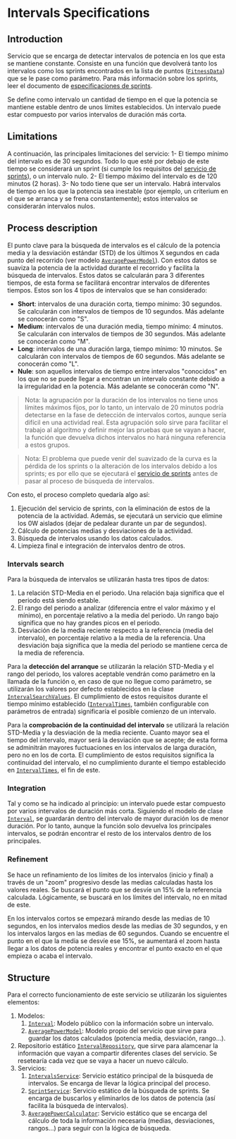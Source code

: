 # Intervals Specifications
## Introduction
Servicio que se encarga de detectar intervalos de potencia en los que esta se mantiene constante. 
Consiste en una función que devolverá tanto los intervalos como los sprints encontrados en la lista de puntos ([`FitnessData`](../../SessionReader/SessionReader.Core/Models/FitnessData.cs)) que se le pase como parámetro. Para más información sobre los sprints, leer el documento de [especificaciones de sprints](SprintSpecifications.md).

Se define como intervalo un cantidad de tiempo en el que la potencia se mantiene estable dentro de unos límites establecidos. Un intervalo puede estar compuesto por varios intervalos de duración más corta.

## Limitations
A continuación, las principales limitaciones del servicio:
1- El tiempo mínimo del intervalo es de 30 segundos. Todo lo que esté por debajo de este tiempo se considerará un sprint (si cumple los requisitos del [servicio de sprints](SprintSpecifications.md)), o un intervalo nulo.
2- El tiempo máximo del intervalo es de 120 minutos (2 horas). 
3- No todo tiene que ser un intervalo. Habrá intervalos de tiempo en los que la potencia sea inestable (por ejemplo, un criterium en el que se arranca y se frena constantemente); estos intervalos se considerarán intervalos nulos.

## Process description
El punto clave para la búsqueda de intervalos es el cálculo de la potencia media y la desviación estándar (STD) de los últimos X segundos en cada punto del recorrido (ver modelo [`AveragePowerModel`](../../SessionAnalyzer/SessionAnalyzer.Core/Services/Intervals/AveragePowerModel.cs)). Con estos datos se suaviza la potencia de la actividad durante el recorrido y facilita la búsqueda de intervalos. Estos datos se calcularán para 3 diferentes tiempos, de esta forma se facilitará encontrar intervalos de diferentes tiempos. Estos son los 4 tipos de intervalos que se han considerado:

* **Short**: intervalos de una duración corta, tiempo mínimo: 30 segundos. Se calcularán con intervalos de tiempos de 10 segundos. Más adelante se conocerán como "S".
* **Medium**: intervalos de una duración media, tiempo mínimo: 4 minutos. Se calcularán con intervalos de tiempos de 30 segundos. Más adelante se conocerán como "M".
* **Long**: intervalos de una duración larga, tiempo mínimo: 10 minutos. Se calcularán con intervalos de tiempos de 60 segundos. Más adelante se conocerán como "L".
* **Nule**: son aquellos intervalos de tiempo entre intervalos "conocidos" en los que no se puede llegar a encontran un intervalo constante debido a la irregularidad en la potencia. Más adelante se conocerán como "N".

> Nota: la agrupación por la duración de los intervalos no tiene unos límites máximos fijos, por lo tanto, un intervalo de 20 minutos podría detectarse en la fase de detección de intervalos cortos, aunque sería difícil en una actividad real. Esta agrupación solo sirve para facilitar el trabajo al algoritmo y definir mejor las pruebas que se vayan a hacer, la función que devuelva dichos intervalos no hará ninguna referencia a estos grupos. 

> Nota: El problema que puede venir del suavizado de la curva es la pérdida de los sprints o la alteración de los intervalos debido a los sprints; es por ello que se ejecutará el [servicio de sprints](SprintSpecifications.md) antes de pasar al proceso de búsqueda de intervalos.

Con esto, el proceso completo quedaría algo así:
1. Ejecución del servicio de sprints, con la eliminación de estos de la potencia de la actividad. Además, se ejecutará un servicio que elimine los 0W aislados (dejar de pedalear durante un par de segundos).
2. Cálculo de potencias medias y desviaciones de la actividad.
3. Búsqueda de intervalos usando los datos calculados.
4. Limpieza final e integración de intervalos dentro de otros.

### Intervals search
Para la búsqueda de intervalos se utilizarán hasta tres tipos de datos:
1. La relación STD-Media en el periodo. Una relación baja significa que el periodo está siendo estable.
2. El rango del periodo a analizar (diferencia entre el valor máximo y el mínimo), en porcentaje relativo a la media del periodo. Un rango bajo significa que no hay grandes picos en el periodo.
3. Desviación de la media reciente respecto a la referencia (media del intervalo), en porcentaje relativo a la media de la referencia. Una desviación baja significa que la media del periodo se mantiene cerca de la media de referencia.

Para la **detección del arranque** se utilizarán la relación STD-Media y el rango del periodo, los valores aceptable vendrán como parámetro en la llamada de la función o, en caso de que no llegue como parámetro, se utilizarán los valores por defecto establecidos en la clase [`IntervalSearchValues`](../SessionAnalyzer.Core/Constants/IntervalSeachValues.cs). El cumplimiento de estos requisitos durante el tiempo mínimo establecido ([`IntervalTimes`](../SessionAnalyzer.Core/Constants/IntervalTimes.cs), también configurable con parámetros de entrada) significaría el posible comienzo de un intervalo.

Para la **comprobación de la continuidad del intervalo** se utilizará la relación STD-Media y la desviación de la media reciente. Cuanto mayor sea el tiempo del intervalo, mayor será la desviación que se acepte; de esta forma se adminitrán mayores fuctuaciones en los intervalos de larga duración, pero no en los de corta. El cumplimiento de estos requisitos significa la continuidad del intervalo, el no cumplimiento durante el tiempo establecido en [`IntervalTimes`](../SessionAnalyzer.Core/Constants/IntervalTimes.cs), el fin de este.

### Integration
Tal y como se ha indicado al principio: un intervalo puede estar compuesto por varios intervalos de duración más corta. Siguiendo el modelo de clase [`Interval`](../SessionAnalyzer.Core/Models/Inteval.cs), se guardarán dentro del intervalo de mayor duración los de menor duración. Por lo tanto, aunque la función solo devuelva los principales intervalos, se podrán encontrar el resto de los intervalos dentro de los principales.

### Refinement
Se hace un refinamiento de los límites de los intervalos (inicio y final) a través de un "zoom" progresivo desde las medias calculadas hasta los valores reales. Se buscará el punto que se desvíe un 15% de la referencia calculada. Lógicamente, se buscará en los límites del intervalo, no en mitad de este.

En los intervalos cortos se empezará mirando desde las medias de 10 segundos, en los intervalos medios desde las medias de 30 segundos, y en los intervalos largos en las medias de 60 segundos. Cuando se encuentre el punto en el que la media se desvíe ese 15%, se aumentará el zoom hasta llegar a los datos de potencia reales y encontrar el punto exacto en el que empieza o acaba el intervalo.

## Structure
Para el correcto funcionamiento de este servicio se utilizarán los siguientes elementos:
1. Modelos:
    1. [`Interval`](../SessionAnalyzer.Core/Models/Inteval.cs): Modelo público con la información sobre un intervalo.
    2. [`AveragePowerModel`](../SessionAnalyzer.Core/Services/Intervals/AveragePowerModel.cs): Modelo propio del servicio que sirve para guardar los datos calculados (potencia media, desviación, rango...).
2. Repositorio estático [`IntervalRepository`](../SessionAnalyzer.Core/Services/Intervals/IntervalRepository.cs), que sirve para alamcenar la información que vayan a compartir diferentes clases del servicio. Se resetearía cada vez que se vaya a hacer un nuevo cálculo.
3. Servicios:
    1. [`IntervalsService`](../SessionAnalyzer.Core/Services/Intervals/IntervalsService.cs): Servicio estático principal de la búsqueda de intervalos. Se encarga de llevar la lógica principal del proceso.
    2. [`SprintService`](../SessionAnalyzer.Core/Services/Intervals/SprintService.cs): Servicio estático de la búsqueda de sprints. Se encarga de buscarlos y eliminarlos de los datos de potencia (así facilita la búsqueda de intervalos).
    3. [`AveragePowerCalculator`](../SessionAnalyzer.Core/Services/Intervals/AveragePowerCalculator.cs): Servicio estático que se encarga del cálculo de toda la información necesaria (medias, desviaciones, rangos...) para seguir con la lógica de búsqueda.